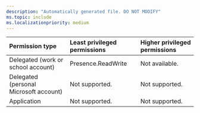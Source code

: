 ```yaml
---
description: "Automatically generated file. DO NOT MODIFY"
ms.topic: include
ms.localizationpriority: medium
---
```


|Permission type|Least privileged permissions|Higher privileged permissions|
|:---|:---|:---|
|Delegated (work or school account)|Presence.ReadWrite|Not available.|
|Delegated (personal Microsoft account)|Not supported.|Not supported.|
|Application|Not supported.|Not supported.|

